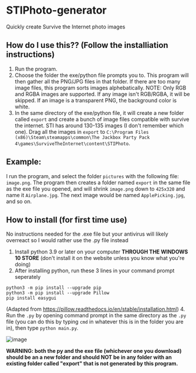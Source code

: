 # STIPhoto-generator
Quickly create Survive the Internet photo images

## How do I use this?? (Follow the installiation instructions)
1. Run the program.
2. Choose the folder the exe/python file prompts you to. This program will then gather all the PNG/JPG files in that folder. If there are too many image files, this program sorts images alphebatically. NOTE: Only RGB and RGBA images are supported. If any image isn't RGB/RGBA, it will be skipped. If an image is a transparent PNG, the background color is white.
4. In the same directory of the exe/python file, it will create a new folder called ``export`` and create a bunch of image files compatible with survive the internet.
STI has around 130-135 images (I don't remember which one). Drag all the images in ``export`` to ``C:\Program Files (x86)\Steam\steamapps\common\The Jackbox Party Pack 4\games\SurviveTheInternet\content\STIPhoto``.

## Example:
I run the program, and select the folder ``pictures`` with the following file: ``image.png``. The program then creates a folder named ``export`` in the same file as the exe file you opened, and will shrink ``image.png`` down to ``425x320`` and name it ``Airplane.jpg``. The next image would be named ``ApplePicking.jpg``, and so on.

## How to install (for first time use)
No instructions needed for the .exe file but your antivirus will likely overreact so I would rather use the .py file instead

1. Install python 3.9 or later on your computer **THROUGH THE WINDOWS 10 STORE** (don't install it on the website unless you know what you're doing)
2. After installing python, run these 3 lines in your command prompt seperately
```
python3 -m pip install --upgrade pip
python3 -m pip install --upgrade Pillow
pip install easygui
```
(Adapted from https://pillow.readthedocs.io/en/stable/installation.html)
4. Run the ``.py`` by opening command prompt in the same directory as the ``.py`` file (you can do this by typing ``cmd`` in whatever this is in the folder you are in), then type ``python main.py``.

![image](https://user-images.githubusercontent.com/31808925/154206297-5939e053-2ef9-4dcf-b4c8-575f4589c3c2.png)


**WARNING: both the py and the exe file (whichever one you download) should be an a new folder and should NOT be in any folder with an existing folder called "export" that is not generated by this program.**
